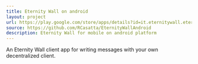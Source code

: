 ```yaml
---
title: Eternity Wall on android
layout: project
url: https://play.google.com/store/apps/details?id=it.eternitywall.eternitywall
source: https://github.com/RCasatta/EternityWallAndroid
description: Eternity Wall for mobile on android platform
---
```


An Eternity Wall client app for writing messages
with your own decentralized client.
